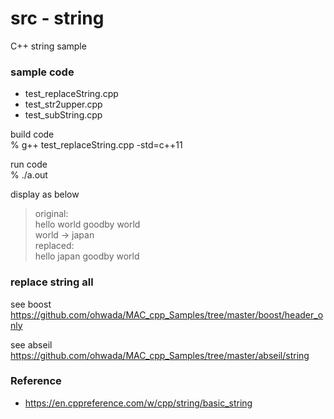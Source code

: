 src - string
===============

C++ string sample <br/>


### sample code
- test_replaceString.cpp <br/>
- test_str2upper.cpp <br/>
- test_subString.cpp <br/>

build code <br/>
% g++ test_replaceString.cpp -std=c++11 <br/>

run code <br/>
% ./a.out  <br/>

display as below  <br/>
> original: <br/>
> hello world goodby world <br/>
> world -> japan <br/>
> replaced: <br/>
> hello japan goodby world <br/>


### replace string all
see boost <br/>
https://github.com/ohwada/MAC_cpp_Samples/tree/master/boost/header_only <br/>

see abseil <br/>
https://github.com/ohwada/MAC_cpp_Samples/tree/master/abseil/string <br/>


### Reference
- https://en.cppreference.com/w/cpp/string/basic_string


